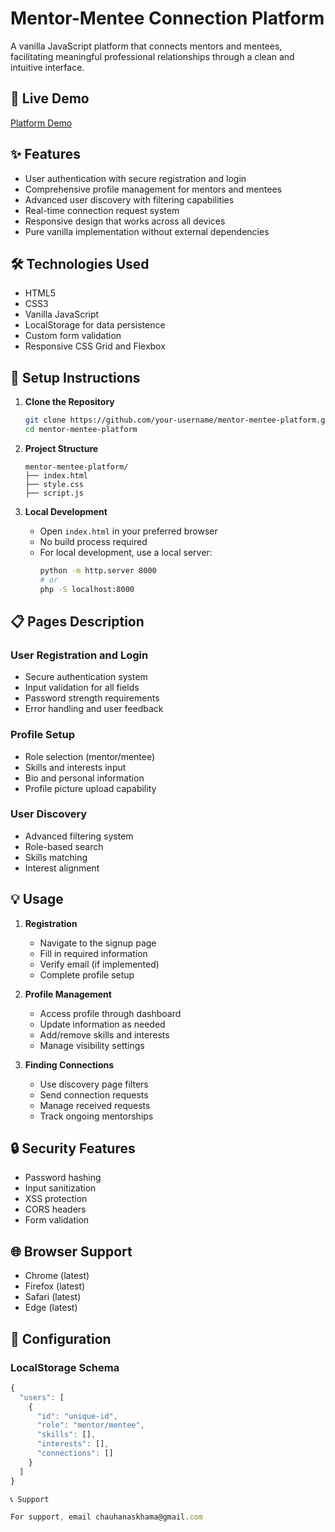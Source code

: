 # Mentor-Mentee Connection Platform

A vanilla JavaScript platform that connects mentors and mentees, facilitating meaningful professional relationships through a clean and intuitive interface.

## 🚀 Live Demo
[Platform Demo](https://mentor-mentee-platform-git-main-akshama2003s-projects.vercel.app/)

## ✨ Features

- User authentication with secure registration and login
- Comprehensive profile management for mentors and mentees
- Advanced user discovery with filtering capabilities
- Real-time connection request system
- Responsive design that works across all devices
- Pure vanilla implementation without external dependencies

## 🛠️ Technologies Used

- HTML5
- CSS3
- Vanilla JavaScript
- LocalStorage for data persistence
- Custom form validation
- Responsive CSS Grid and Flexbox

## 🔧 Setup Instructions

1. **Clone the Repository**
   ```bash
   git clone https://github.com/your-username/mentor-mentee-platform.git
   cd mentor-mentee-platform
   ```

2. **Project Structure**
   ```
   mentor-mentee-platform/
   ├── index.html
   ├── style.css
   ├── script.js
   
   ```

3. **Local Development**
   - Open `index.html` in your preferred browser
   - No build process required
   - For local development, use a local server:
     ```bash
     python -m http.server 8000
     # or
     php -S localhost:8000
     ```

## 📋 Pages Description

### User Registration and Login
- Secure authentication system
- Input validation for all fields
- Password strength requirements
- Error handling and user feedback

### Profile Setup
- Role selection (mentor/mentee)
- Skills and interests input
- Bio and personal information
- Profile picture upload capability

### User Discovery
- Advanced filtering system
- Role-based search
- Skills matching
- Interest alignment

## 💡 Usage

1. **Registration**
   - Navigate to the signup page
   - Fill in required information
   - Verify email (if implemented)
   - Complete profile setup

2. **Profile Management**
   - Access profile through dashboard
   - Update information as needed
   - Add/remove skills and interests
   - Manage visibility settings

3. **Finding Connections**
   - Use discovery page filters
   - Send connection requests
   - Manage received requests
   - Track ongoing mentorships

## 🔒 Security Features

- Password hashing
- Input sanitization
- XSS protection
- CORS headers
- Form validation

## 🌐 Browser Support

- Chrome (latest)
- Firefox (latest)
- Safari (latest)
- Edge (latest)

## 📝 Configuration

### LocalStorage Schema
```javascript
{
  "users": [
    {
      "id": "unique-id",
      "role": "mentor/mentee",
      "skills": [],
      "interests": [],
      "connections": []
    }
  ]
}

📞 Support

For support, email chauhanaskhama@gmail.com 
